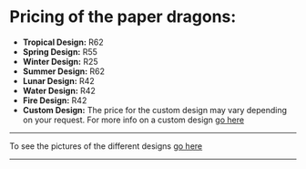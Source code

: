 # Pricing of the paper dragons:

- **Tropical Design:** R62
- **Spring Design:** R55
- **Winter Design:** R25
- **Summer Design:** R62
- **Lunar Design:** R42
- **Water Design:** R42
- **Fire Design:** R42
- **Custom Design:** The price for the custom design may vary depending on your request. For more info on a custom design [go here](https://paperdragons.pages.dev/types/#want-a-custom-design)

***

To see the pictures of the different designs [go here](https://paperdragons.pages.dev/types)

***